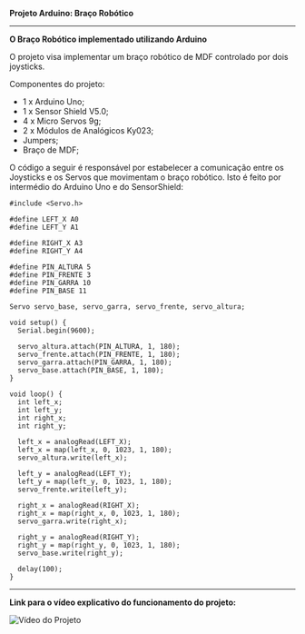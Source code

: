 **Projeto Arduino: Braço Robótico**

-----------------------------

**O Braço Robótico implementado utilizando Arduino**

O projeto visa implementar um braço robótico de MDF controlado por dois joysticks.

Componentes do projeto:

 -  1 x Arduino Uno;
 -  1 x Sensor Shield V5.0;
 -  4 x Micro Servos 9g;
 -  2 x Módulos de Analógicos Ky023;
 -  Jumpers;
 -  Braço de MDF;
 
 
O código a seguir é responsável por estabelecer a comunicação entre os Joysticks e os Servos que movimentam o braço robótico. Isto é feito por intermédio do Arduino Uno e do SensorShield:

    #include <Servo.h> 

    #define LEFT_X A0
    #define LEFT_Y A1
    
    #define RIGHT_X A3
    #define RIGHT_Y A4
    
    #define PIN_ALTURA 5
    #define PIN_FRENTE 3
    #define PIN_GARRA 10
    #define PIN_BASE 11
    
    Servo servo_base, servo_garra, servo_frente, servo_altura;   
     
    void setup() {
      Serial.begin(9600); 
    
      servo_altura.attach(PIN_ALTURA, 1, 180); 
      servo_frente.attach(PIN_FRENTE, 1, 180); 
      servo_garra.attach(PIN_GARRA, 1, 180);
      servo_base.attach(PIN_BASE, 1, 180); 
    }
     
    void loop() {
      int left_x; 
      int left_y; 
      int right_x; 
      int right_y; 
      
      left_x = analogRead(LEFT_X); 
      left_x = map(left_x, 0, 1023, 1, 180); 
      servo_altura.write(left_x); 
    
      left_y = analogRead(LEFT_Y); 
      left_y = map(left_y, 0, 1023, 1, 180); 
      servo_frente.write(left_y); 
      
      right_x = analogRead(RIGHT_X); 
      right_x = map(right_x, 0, 1023, 1, 180); 
      servo_garra.write(right_x); 
      
      right_y = analogRead(RIGHT_Y); 
      right_y = map(right_y, 0, 1023, 1, 180); 
      servo_base.write(right_y); 
      
      delay(100);
    }

--------------------------------

**Link para o vídeo explicativo do funcionamento do projeto:**

![Vídeo do Projeto](https://youtu.be/kIQm7T29txI)
